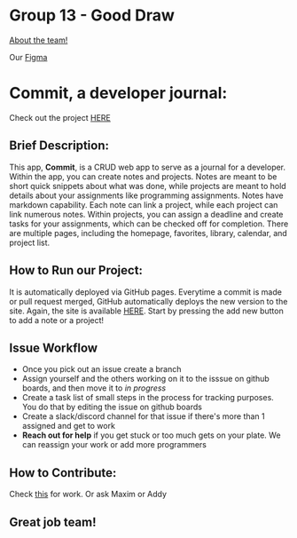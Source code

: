 # Group 13 - Good Draw
[About the team!](/admin/team.md)  

Our [Figma](https://www.figma.com/design/odeiJOVBUigypF5W5i9X9C/Dev-Journal?node-id=112%3A82&t=OtFmd9BN0BnRaXgy-1) 

# Commit, a developer journal:
Check out the project [HERE](https://cse-110-group-13.github.io/cse110-sp24-group13/source/homepage/index.html)

## Brief Description:  
This app, **Commit**, is a CRUD web app to serve as a journal for a developer. Within the app, you can create notes and projects. Notes are meant to be short quick snippets about what was done, while projects are meant to hold details about your assignments like programming assignments. Notes have markdown capability. Each note can link a project, while each project can link numerous notes. Within projects, you can assign a deadline and create tasks for your assignments, which can be checked off for completion. There are multiple pages, including the homepage, favorites, library, calendar, and project list.

## How to Run our Project:
It is automatically deployed via GitHub pages. Everytime a commit is made or pull request merged, GitHub automatically deploys the new version to the site. Again, the site is available [HERE](https://cse-110-group-13.github.io/cse110-sp24-group13/source/homepage/index.html). Start by pressing the add new button to add a note or a project!

## Issue Workflow
- Once you pick out an issue create a branch  
- Assign yourself and the others working on it to the isssue on github boards, and then move it to _in progress_
- Create a task list of small steps in the process for tracking purposes. You do that by editing the issue on github boards
- Create a slack/discord channel for that issue if there's more than 1 assigned and get to work
- **Reach out for help** if you get stuck or too much gets on your plate. We can reassign your work or add more programmers
  
## How to Contribute: 
Check [this](https://github.com/orgs/CSE-110-Group-13/projects/3/views/1?filterQuery=) for work. Or ask Maxim or Addy

## Great job team!
